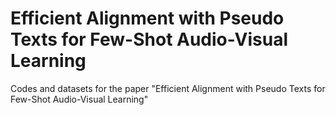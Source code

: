 # Efficient Alignment with Pseudo Texts for Few-Shot Audio-Visual Learning
Codes and datasets for the paper "Efficient Alignment with Pseudo Texts for Few-Shot Audio-Visual Learning"
